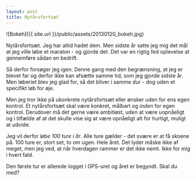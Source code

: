 ```yaml
---
layout: post
title: Nytårsfortsæt
---
```


![Bokeh]({{ site.url }}/public/assets/20130120_bokeh.jpg)

Nytårsfortsæt. Jeg har altid hadet dem. Men sidste år satte jeg mig det mål at jeg ville løbe et maraton - og gjorde det. Det var en rigtig fed oplevelse at gennemføre sådan en bedrift.

Så derfor forsøger jeg igen. Denne gang med den begrænsning, at jeg er blevet far og derfor ikke kan afsætte samme tid, som jeg gjorde sidste år. Men løberiet blev jeg glad for, så det bliver i samme dur - dog uden et specifikt løb for øje.

Men jeg tror ikke på ukonkrete nytårsfortsæt eller ønsker uden for ens egen kontrol. Et nytårsfortsæt skal være konkret, målbart og *inden* for egen kontrol. Derudover må det gerne være ambitiøst, uden at være uopnåeligt og i tilfælde af at det skulle vise sig at være opnåeligt alt for hurtigt, muligt at udvide.

Jeg vil derfor *løbe 100 ture i år*. Alle ture gælder - det svære er at få skoene på. 100 ture er, stort set, to om ugen. Hele året. Det lyder måske ikke af meget, men jeg ved, at når hverdagen rammer er det ikke nemt. Ikke for mig i hvert fald.

Den første tur er allerede logget i GPS-uret og året er begyndt. Skal du med?
